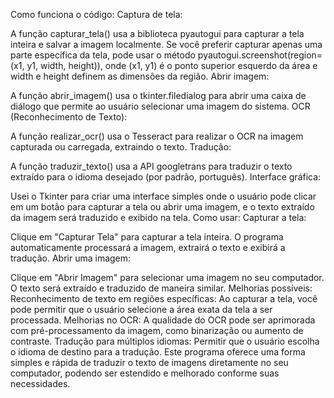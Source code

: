 Como funciona o código:
Captura de tela:

A função capturar_tela() usa a biblioteca pyautogui para capturar a tela inteira e salvar a imagem localmente.
Se você preferir capturar apenas uma parte específica da tela, pode usar o método pyautogui.screenshot(region=(x1, y1, width, height)), onde (x1, y1) é o ponto superior esquerdo da área e width e height definem as dimensões da região.
Abrir imagem:

A função abrir_imagem() usa o tkinter.filedialog para abrir uma caixa de diálogo que permite ao usuário selecionar uma imagem do sistema.
OCR (Reconhecimento de Texto):

A função realizar_ocr() usa o Tesseract para realizar o OCR na imagem capturada ou carregada, extraindo o texto.
Tradução:

A função traduzir_texto() usa a API googletrans para traduzir o texto extraído para o idioma desejado (por padrão, português).
Interface gráfica:

Usei o Tkinter para criar uma interface simples onde o usuário pode clicar em um botão para capturar a tela ou abrir uma imagem, e o texto extraído da imagem será traduzido e exibido na tela.
Como usar:
Capturar a tela:

Clique em "Capturar Tela" para capturar a tela inteira. O programa automaticamente processará a imagem, extrairá o texto e exibirá a tradução.
Abrir uma imagem:

Clique em "Abrir Imagem" para selecionar uma imagem no seu computador. O texto será extraído e traduzido de maneira similar.
Melhorias possíveis:
Reconhecimento de texto em regiões específicas: Ao capturar a tela, você pode permitir que o usuário selecione a área exata da tela a ser processada.
Melhorias no OCR: A qualidade do OCR pode ser aprimorada com pré-processamento da imagem, como binarização ou aumento de contraste.
Tradução para múltiplos idiomas: Permitir que o usuário escolha o idioma de destino para a tradução.
Este programa oferece uma forma simples e rápida de traduzir o texto de imagens diretamente no seu computador, podendo ser estendido e melhorado conforme suas necessidades.
